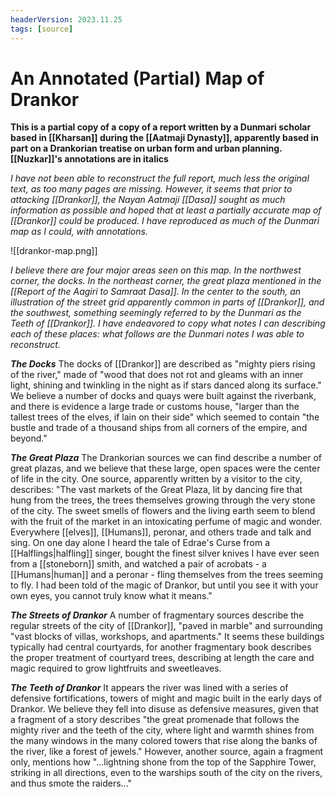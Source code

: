 ```yaml
---
headerVersion: 2023.11.25
tags: [source]
---
```

# An Annotated (Partial) Map of Drankor

**This is a partial copy of a copy of a report written by a Dunmari scholar based in [[Kharsan]] during the [[Aatmaji Dynasty]], apparently based in part on a Drankorian treatise on urban form and urban planning. [[Nuzkar]]'s annotations are in italics**

*I have not been able to reconstruct the full report, much less the original text, as too many pages are missing. However, it seems that prior to attacking [[Drankor]], the Nayan Aatmaji [[Dasa]] sought as much information as possible and hoped that at least a partially accurate map of [[Drankor]] could be produced. I have reproduced as much of the Dunmari map as I could, with annotations.*

![[drankor-map.png]]

*I believe there are four major areas seen on this map. In the northwest corner, the docks. In the northeast corner, the great plaza mentioned in the [[Report of the Aagiri to Samraat Dasa]]. In the center to the south, an illustration of the street grid apparently common in parts of [[Drankor]], and the southwest, something seemingly referred to by the Dunmari as the Teeth of [[Drankor]]. I have endeavored to copy what notes I can describing each of these places: what follows are the Dunmari notes I was able to reconstruct.*

***The Docks***
The docks of [[Drankor]] are described as "mighty piers rising of the river," made of "wood that does not rot and gleams with an inner light, shining and twinkling in the night as if stars danced along its surface." We believe a number of docks and quays were built against the riverbank, and there is evidence a large trade or customs house, "larger than the tallest trees of the elves, if lain on their side" which seemed to contain "the bustle and trade of a thousand ships from all corners of the empire, and beyond."

***The Great Plaza***
The Drankorian sources we can find describe a number of great plazas, and we believe that these large, open spaces were the center of life in the city. One source, apparently written by a visitor to the city, describes: "The vast markets of the Great Plaza, lit by dancing fire that hung from the trees, the trees themselves growing through the very stone of the city. The sweet smells of flowers and the living earth seem to blend with the fruit of the market in an intoxicating perfume of magic and wonder. Everywhere [[elves]], [[Humans]], peronar, and others trade and talk and sing. On one day alone I heard the tale of Edrae's Curse from a [[Halflings|halfling]] singer, bought the finest silver knives I have ever seen from a [[stoneborn]] smith, and watched a pair of acrobats - a [[Humans|human]] and a peronar - fling themselves from the trees seeming to fly. I had been told of the magic of Drankor, but until you see it with your own eyes, you cannot truly know what it means." 

***The Streets of Drankor***
A number of fragmentary sources describe the regular streets of the city of [[Drankor]], "paved in marble" and surrounding "vast blocks of villas, workshops, and apartments." It seems these buildings typically had central courtyards, for another fragmentary book describes the proper treatment of courtyard trees, describing at length the care and magic required to grow lightfruits and sweetleaves. 

***The Teeth of Drankor***
It appears the river was lined with a series of defensive fortifications, towers of might and magic built in the early days of Drankor. We believe they fell into disuse as defensive measures, given that a fragment of a story describes "the great promenade that follows the mighty river and the teeth of the city, where light and warmth shines from the many windows in the many colored towers that rise along the banks of the river, like a forest of jewels." However, another source, again a fragment only, mentions how "...lightning shone from the top of the Sapphire Tower, striking in all directions, even to the warships south of the city on the rivers, and thus smote the raiders..."
